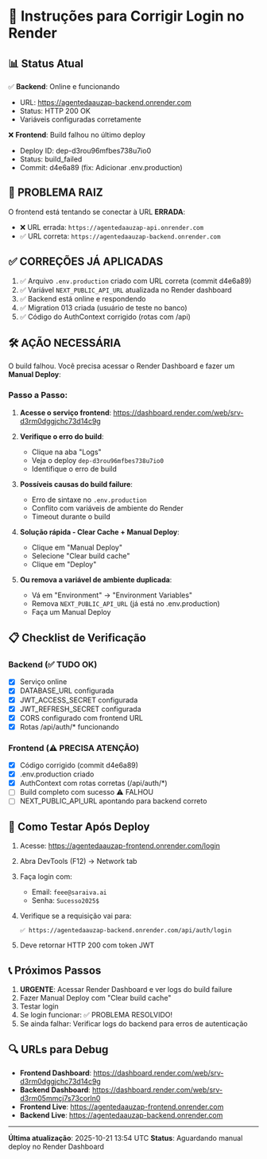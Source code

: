 # 🔧 Instruções para Corrigir Login no Render

## 📊 Status Atual

✅ **Backend**: Online e funcionando
- URL: https://agentedaauzap-backend.onrender.com
- Status: HTTP 200 OK
- Variáveis configuradas corretamente

❌ **Frontend**: Build falhou no último deploy
- Deploy ID: dep-d3rou96mfbes738u7io0
- Status: build_failed
- Commit: d4e6a89 (fix: Adicionar .env.production)

## 🎯 PROBLEMA RAIZ

O frontend está tentando se conectar à URL **ERRADA**:
- ❌ URL errada: `https://agentedaauzap-api.onrender.com`
- ✅ URL correta: `https://agentedaauzap-backend.onrender.com`

## ✅ CORREÇÕES JÁ APLICADAS

1. ✅ Arquivo `.env.production` criado com URL correta (commit d4e6a89)
2. ✅ Variável `NEXT_PUBLIC_API_URL` atualizada no Render dashboard
3. ✅ Backend está online e respondendo
4. ✅ Migration 013 criada (usuário de teste no banco)
5. ✅ Código do AuthContext corrigido (rotas com /api)

## 🛠️ AÇÃO NECESSÁRIA

O build falhou. Você precisa acessar o Render Dashboard e fazer um **Manual Deploy**:

### Passo a Passo:

1. **Acesse o serviço frontend**:
   https://dashboard.render.com/web/srv-d3rm0dggjchc73d14c9g

2. **Verifique o erro do build**:
   - Clique na aba "Logs"
   - Veja o deploy `dep-d3rou96mfbes738u7io0`
   - Identifique o erro de build

3. **Possíveis causas do build failure**:
   - Erro de sintaxe no `.env.production`
   - Conflito com variáveis de ambiente do Render
   - Timeout durante o build

4. **Solução rápida - Clear Cache + Manual Deploy**:
   - Clique em "Manual Deploy"
   - Selecione "Clear build cache"
   - Clique em "Deploy"

5. **Ou remova a variável de ambiente duplicada**:
   - Vá em "Environment" → "Environment Variables"
   - Remova `NEXT_PUBLIC_API_URL` (já está no .env.production)
   - Faça um Manual Deploy

## 📋 Checklist de Verificação

### Backend (✅ TUDO OK)
- [x] Serviço online
- [x] DATABASE_URL configurada
- [x] JWT_ACCESS_SECRET configurada
- [x] JWT_REFRESH_SECRET configurada
- [x] CORS configurado com frontend URL
- [x] Rotas /api/auth/* funcionando

### Frontend (⚠️ PRECISA ATENÇÃO)
- [x] Código corrigido (commit d4e6a89)
- [x] .env.production criado
- [x] AuthContext com rotas corretas (/api/auth/*)
- [ ] Build completo com sucesso ⚠️ FALHOU
- [ ] NEXT_PUBLIC_API_URL apontando para backend correto

## 🧪 Como Testar Após Deploy

1. Acesse: https://agentedaauzap-frontend.onrender.com/login

2. Abra DevTools (F12) → Network tab

3. Faça login com:
   - Email: `feee@saraiva.ai`
   - Senha: `Sucesso2025$`

4. Verifique se a requisição vai para:
   ```
   ✅ https://agentedaauzap-backend.onrender.com/api/auth/login
   ```

5. Deve retornar HTTP 200 com token JWT

## 📞 Próximos Passos

1. **URGENTE**: Acessar Render Dashboard e ver logs do build failure
2. Fazer Manual Deploy com "Clear build cache"
3. Testar login
4. Se login funcionar: ✅ PROBLEMA RESOLVIDO!
5. Se ainda falhar: Verificar logs do backend para erros de autenticação

## 🔍 URLs para Debug

- **Frontend Dashboard**: https://dashboard.render.com/web/srv-d3rm0dggjchc73d14c9g
- **Backend Dashboard**: https://dashboard.render.com/web/srv-d3rm05mmcj7s73corln0
- **Frontend Live**: https://agentedaauzap-frontend.onrender.com
- **Backend Live**: https://agentedaauzap-backend.onrender.com

---

**Última atualização**: 2025-10-21 13:54 UTC
**Status**: Aguardando manual deploy no Render Dashboard
